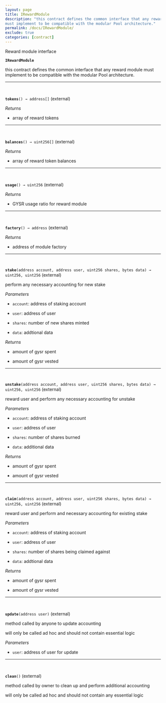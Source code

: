 ```yaml
---
layout: page
title: IRewardModule
description: "this contract defines the common interface that any reward module
must implement to be compatible with the modular Pool architecture."
permalink: /docs/IRewardModule/
exclude: true
categories: [contract]
---
```


Reward module interface



**`IRewardModule`**

this contract defines the common interface that any reward module
must implement to be compatible with the modular Pool architecture.







****
<br>

**`tokens`**`() → address[]` (external)






*Returns*  
- array of reward tokens


****
<br>

**`balances`**`() → uint256[]` (external)






*Returns*  
- array of reward token balances


****
<br>

**`usage`**`() → uint256` (external)






*Returns*  
- GYSR usage ratio for reward module


****
<br>

**`factory`**`() → address` (external)






*Returns*  
- address of module factory


****
<br>

**`stake`**`(address account, address user, uint256 shares, bytes data) → uint256, uint256` (external)

perform any necessary accounting for new stake




*Parameters*  
- `account`: address of staking account

- `user`: address of user

- `shares`: number of new shares minted

- `data`: addtional data


*Returns*  
- amount of gysr spent

- amount of gysr vested


****
<br>

**`unstake`**`(address account, address user, uint256 shares, bytes data) → uint256, uint256` (external)

reward user and perform any necessary accounting for unstake




*Parameters*  
- `account`: address of staking account

- `user`: address of user

- `shares`: number of shares burned

- `data`: additional data


*Returns*  
- amount of gysr spent

- amount of gysr vested


****
<br>

**`claim`**`(address account, address user, uint256 shares, bytes data) → uint256, uint256` (external)

reward user and perform and necessary accounting for existing stake




*Parameters*  
- `account`: address of staking account

- `user`: address of user

- `shares`: number of shares being claimed against

- `data`: addtional data


*Returns*  
- amount of gysr spent

- amount of gysr vested


****
<br>

**`update`**`(address user)` (external)

method called by anyone to update accounting


will only be called ad hoc and should not contain essential logic

*Parameters*  
- `user`: address of user for update




****
<br>

**`clean`**`()` (external)

method called by owner to clean up and perform additional accounting


will only be called ad hoc and should not contain any essential logic





